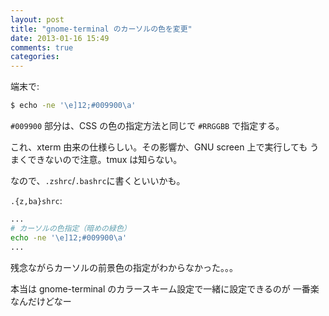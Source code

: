 ```yaml
---
layout: post
title: "gnome-terminal のカーソルの色を変更"
date: 2013-01-16 15:49
comments: true
categories:
---
```


端末で:

```sh
$ echo -ne '\e]12;#009900\a'
```

`#009900` 部分は、CSS の色の指定方法と同じで `#RRGGBB` で指定する。

これ、xterm 由来の仕様らしい。その影響か、GNU screen 上で実行しても
うまくできないので注意。tmux は知らない。

なので、`.zshrc`/`.bashrc`に書くといいかも。

`.{z,ba}shrc`:

```sh
...
# カーソルの色指定（暗めの緑色）
echo -ne '\e]12;#009900\a'
...
```

残念ながらカーソルの前景色の指定がわからなかった。。。

本当は gnome-terminal のカラースキーム設定で一緒に設定できるのが
一番楽なんだけどなー
